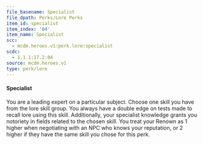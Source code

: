 ```yaml
---
file_basename: Specialist
file_dpath: Perks/Lore Perks
item_id: specialist
item_index: '04'
item_name: Specialist
scc:
  - mcdm.heroes.v1:perk.lore:specialist
scdc:
  - 1.1.1:17.2:04
source: mcdm.heroes.v1
type: perk/lore
---
```


#### Specialist

You are a leading expert on a particular subject. Choose one skill you have from the lore skill group. You always have a double edge on tests made to recall lore using this skill. Additionally, your specialist knowledge grants you notoriety in fields related to the chosen skill. You treat your Renown as 1 higher when negotiating with an NPC who knows your reputation, or 2 higher if they have the same skill you chose for this perk.
